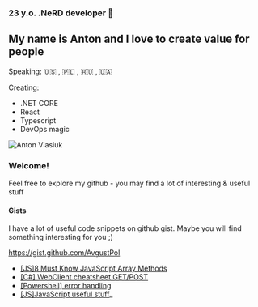 ### 23 y.o. .NeRD developer 👋 
## My name is Anton and I love to create value for people 

Speaking: 🇺🇸 , 🇵🇱 , 🇷🇺 , 🇺🇦 

Creating: 
- .NET CORE
- React 
- Typescript 
- DevOps magic 


![Anton Vlasiuk](https://github.com/AvgustPol/AvgustPol/blob/main/images/anton%20vlasiuk.jpg?raw=true)

### Welcome!  
Feel free to explore my github - you may find a lot of interesting & useful stuff 


#### Gists 
I have a lot of useful code snippets on github gist. Maybe you will find something interesting for you ;)

https://gist.github.com/AvgustPol

- [[JS]8 Must Know JavaScript Array Methods](https://gist.github.com/AvgustPol/2907b73b4eb8e9d48fbbb8b22a7992a1)
- [[C#] WebClient cheatsheet GET/POST](https://gist.github.com/AvgustPol/8e14a07862ae5d804b8b7a10398c681d)
- [[Powershell] error handling](https://gist.github.com/AvgustPol/294a11703860c08ab2c5fdcb5d8718b0)
- [[JS]JavaScript useful stuff](https://gist.github.com/AvgustPol/aa26dcc4043f2090a8bd8c31fb5ed623)_
